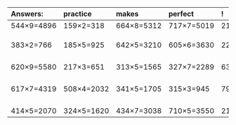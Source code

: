 | Answers: | practice | makes | perfect | ! |
| :--- | :--- | :--- | :--- | :--- |
| 544×9=4896 | 159×2=318 | 664×8=5312 | 717×7=5019 | 211×3=633 | 
|   |   |   |   |   | 
|   |   |   |   |   | 
|   |   |   |   |   | 
| 383×2=766 | 185×5=925 | 642×5=3210 | 605×6=3630 | 227×2=454 | 
|   |   |   |   |   | 
|   |   |   |   |   | 
|   |   |   |   |   | 
|   |   |   |   |   | 
| 620×9=5580 | 217×3=651 | 313×5=1565 | 327×7=2289 | 633×3=1899 | 
|   |   |   |   |   | 
|   |   |   |   |   | 
|   |   |   |   |   | 
|   |   |   |   |   | 
| 617×7=4319 | 508×4=2032 | 341×5=1705 | 315×3=945 | 793×2=1586 | 
|   |   |   |   |   | 
|   |   |   |   |   | 
|   |   |   |   |   | 
|   |   |   |   |   | 
| 414×5=2070 | 324×5=1620 | 434×7=3038 | 710×5=3550 | 217×9=1953 | 
